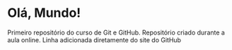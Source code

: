 # Olá, Mundo!
Primeiro repositório do curso de Git e GitHub.
Repositório criado durante a aula online.
Linha adicionada diretamente do site do GitHub
